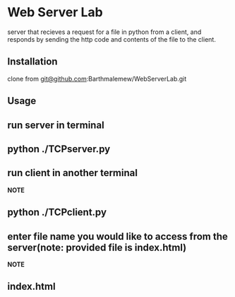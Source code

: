 # Web Server Lab
server that recieves a request for a file in python from a client,
and responds by sending the http code and contents of the file to the client. 

## Installation
clone from git@github.com:Barthmalemew/WebServerLab.git

## Usage
run server in terminal 
-- 

**python ./TCPserver.py** 
--

run client in another terminal
--
**NOTE**

python ./TCPclient.py
--

enter file name you would like to access from the server(note: provided file is index.html)
--
**NOTE**

index.html
--


